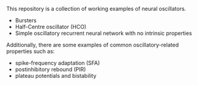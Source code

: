 This repository is a collection of working examples of neural oscillators.

- Bursters
- Half-Centre oscillator (HCO)
- Simple oscillatory recurrent neural network with no intrinsic properties

Additionally, there are some examples of common oscillatory-related properties such as:
- spike-frequency adaptation (SFA)
- postinhibitory rebound (PIR)
- plateau potentials and bistability

